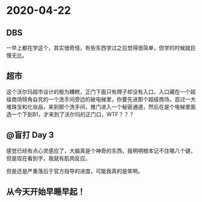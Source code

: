 # 2020-04-22

## DBS

一早上都在学这个，其实很奇怪，有些东西学过之后觉得很简单，但学的时候就巨慢无比。

## 超市

这个沃尔玛超市设计的极为糟糕，正门下面只有牌子却没有入口，入口藏在一个超级商场犄角旮旯的一个洗手间旁边的破电梯里，你要先进那个超级商场，逛过一大堆珠宝和化妆品，来到那个洗手间，推门进入一个秘密通道，然后在是个电梯里面选一个下到B1，才来到了沃尔玛的正门口，WTF？？？

## @盲打 Day 3

感觉已经有点心灵感应了，大脑真是个神奇的东西，我明明根本记不住哪八个键，但是现在看到字，我就有肌肉反应。

但是还是严重落后于官方指导的进度，可能我真的是笨啊。



## 从今天开始早睡早起！

